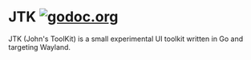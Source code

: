 # JTK [![godoc.org](http://img.shields.io/badge/godoc-reference-5272B4.svg?style=flat-square)](https://pkg.go.dev/github.com/jchv/jtk)
JTK (John's ToolKit) is a small experimental UI toolkit written in Go and targeting Wayland.
